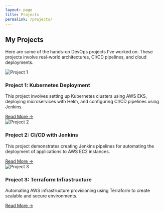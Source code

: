 ```yaml
---
layout: page
title: Projects
permalink: /projects/
---
```


<section class="projects">
  <h2>My Projects</h2>
  <p>Here are some of the hands-on DevOps projects I’ve worked on. These projects involve real-world architectures, CI/CD pipelines, and cloud deployments.</p>

  <div class="project">
    <img src="/assets/project1.jpg" alt="Project 1" />
    <h3>Project 1: Kubernetes Deployment</h3>
    <p>This project involves setting up Kubernetes clusters using AWS EKS, deploying microservices with Helm, and configuring CI/CD pipelines using Jenkins.</p>
    <a href="/projects/kubernetes-deployment">Read More →</a>
  </div>

  <div class="project">
    <img src="/assets/project2.jpg" alt="Project 2" />
    <h3>Project 2: CI/CD with Jenkins</h3>
    <p>This project demonstrates creating Jenkins pipelines for automating the deployment of applications to AWS EC2 instances.</p>
    <a href="/projects/ci-cd-with-jenkins">Read More →</a>
  </div>

  <div class="project">
    <img src="/assets/project3.jpg" alt="Project 3" />
    <h3>Project 3: Terraform Infrastructure</h3>
    <p>Automating AWS infrastructure provisioning using Terraform to create scalable and secure environments.</p>
    <a href="/projects/terraform-infrastructure">Read More →</a>
  </div>
</section>
